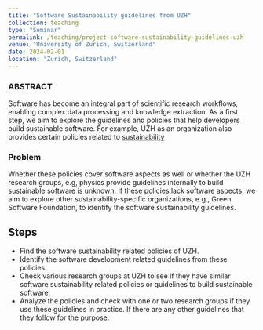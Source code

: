 ```yaml
---
title: "Software Sustainability guidelines from UZH"
collection: teaching
type: "Seminar"
permalink: /teaching/project-software-sustainability-guidelines-uzh
venue: "University of Zurich, Switzerland"
date: 2024-02-01
location: "Zurich, Switzerland"
---
```


### ABSTRACT
Software has become an integral part of scientific research workflows, enabling complex data processing and knowledge extraction. 
As a first step, we aim to explore the guidelines and policies that help developers build sustainable software.  For example, UZH as an organization also provides certain policies related to [sustainability](https://sustainability.uzh.ch/en/policy-reporting/sustainability-policy.html)

### Problem
Whether these policies cover software aspects as well or whether the UZH research groups, e.g, physics  provide guidelines internally to build sustainable software is unknown.
 If these policies lack software aspects, we aim to explore other sustainability-specific organizations,  e.g., Green Software Foundation, to identify the software sustainability guidelines.

## Steps
- Find the software sustainability related policies of UZH.
- Identify the software development related guidelines from these policies. 
- Check various research groups at UZH to see if they have similar software sustainability related policies or guidelines to build sustainable software. 
- Analyze the policies and check with one or two research groups if they use these guidelines in practice. If there are any other guidelines that they follow for the purpose.